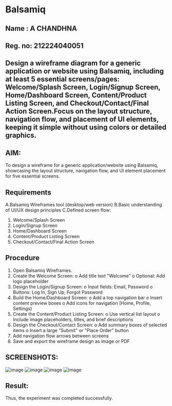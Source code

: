 # Balsamiq
## Name : A CHANDHNA
## Reg. no: 212224040051
## Design a wireframe diagram for a generic application or website using Balsamiq, including at least 5 essential screens/pages: Welcome/Splash Screen, Login/Signup Screen, Home/Dashboard Screen, Content/Product Listing Screen, and Checkout/Contact/Final Action Screen.Focus on the layout structure, navigation flow, and placement of UI elements, keeping it simple without using colors or detailed graphics.
## AIM:
To design a wireframe for a generic application/website using Balsamiq, showcasing the layout structure, 
navigation flow, and UI element placement for five essential screens. 
## Requirements 
A.Balsamiq Wireframes tool (desktop/web version) 
B.Basic understanding of UI/UX design principles 
C.Defined screen flow: 
  1. Welcome/Splash Screen 
  2. Login/Signup Screen 
  3. Home/Dashboard Screen 
  4. Content/Product Listing Screen 
  5. Checkout/Contact/Final Action Screen 
## Procedure 
  1. Open Balsamiq Wireframes. 
  2. Create the Welcome Screen: 
    o Add title text "Welcome" 
    o Optional: Add logo placeholder 
  3. Design the Login/Signup Screen: 
    o Input fields: Email, Password 
    o Buttons: Log In, Sign Up, Forgot Password 
  4. Build the Home/Dashboard Screen: 
    o Add a top navigation bar 
    o Insert content preview boxes 
    o Add icons for navigation (Home, Profile, Settings) 
  5. Create the Content/Product Listing Screen: 
    o Use vertical list layout 
    o Include image placeholders, titles, and brief descriptions 
  6. Design the Checkout/Contact Screen: 
    o Add summary boxes of selected items 
    o Insert a large "Submit" or "Place Order" button 
  7. Add navigation flow arrows between screens 
  8. Save and export the wireframe design as image or PDF
## SCREENSHOTS:
![image](https://github.com/user-attachments/assets/d429e59f-486b-4b61-a3d1-849eff24abd1)
![image](https://github.com/user-attachments/assets/45d0d7a6-9626-442d-97e6-db3b6c3d273b)
![image](https://github.com/user-attachments/assets/4b0118fc-2847-44d5-b292-571ff20a3afd)
![image](https://github.com/user-attachments/assets/2ec595e4-c262-4b68-af6a-5b977dcfac40)





## Result:
Thus, the experiment was completed successfully.
